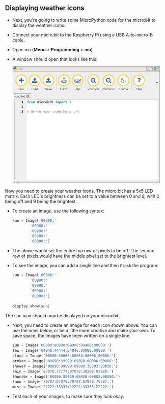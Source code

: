 ## Displaying weather icons

-  Next, you're going to write some MicroPython code for the micro:bit to display the weather icons.

-  Connect your micro:bit to the Raspberry Pi using a USB A-to-micro-B cable.

-  Open mu (**Menu** > **Programming** > **mu**) 

-  A window should open that looks like this:

	![img](images/screen5.png)

Now you need to create your weather icons. The micro:bit has a 5x5 LED matrix. Each LED's brightness can be set to a value between 0 and 9, with 0 being off and 9 being the brightest.

-  To create an image, use the following syntax:

	```python
	sun = Image('00000:'
			'00900:'
			'09990:'
			'00900:'
			'00000:')
	```

-  The above would set the entire top row of pixels to be off. The second row of pixels would have the middle pixel set to the brightest level.

-  To see the image, you can add a single line and then `Flash` the program:

	```python
	sun = Image('00000:'
			'00900:'
			'09990:'
			'00900:'
			'00000:')

	display.show(sun)
	```

The sun icon should now be displayed on your micro:bit.

-  Next, you need to create an image for each icon shown above. You can use the ones below, or be a little more creative and make your own. To save space, the images have been written on a single line:

	```python
	sun = Image('00000:00900:09990:00900:00000:')
	few = Image('04040:44444:04040:00000:00000:')
	cloud = Image('06060:66666:06060:00000:00000:')
	broken = Image('09090:99999:09090:00000:00000:')
	shower = Image('09090:99999:09090:30303:03030:')
	rain = Image('07070:77777:07070:20202:02020:')
	thunder = Image('90090:09009:00900:09009:90090:')
	snow = Image('70707:07070:70707:07070:70707:')
	mist = Image('22222:33333:22222:33333:22222:')
	```

-  Test each of your images, to make sure they look okay.

